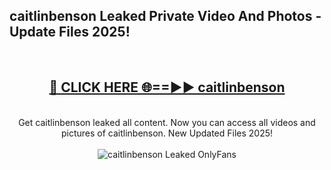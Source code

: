 <h2>caitlinbenson Leaked Private Video And Photos - Update Files 2025!</h2>
<br>
<div align="center">
<h2><a href="https://top-ai-tools.click/QrbHav" rel="nofollow">🔴 CLICK HERE 🌐==►► caitlinbenson</a></h2>
<br>
Get caitlinbenson leaked all content. Now you can access all videos and pictures of caitlinbenson. New Updated Files 2025!
<br>
<br>
<a href="https://top-ai-tools.click/QrbHav" rel="nofollow" data-target="animated-image.originalLink"><img src="https://i.ibb.co.com/WyWwxjT/player-gif2.gif" alt="caitlinbenson Leaked  OnlyFans" style="max-width: 100%; display: inline-block;" data-target="animated-image.originalImage"></a>
</div>
<br>